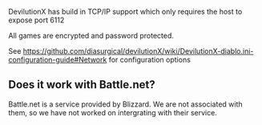 DevilutionX has build in TCP/IP support which only requires the host to expose port 6112

All games are encrypted and password protected.

See https://github.com/diasurgical/devilutionX/wiki/DevilutionX-diablo.ini-configuration-guide#Network for configuration options

## Does it work with Battle.net?

Battle.net is a service provided by Blizzard. We are not associated with them, so we have not worked on intergrating with their service.